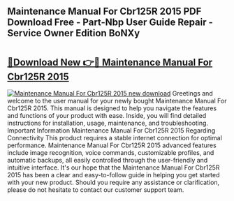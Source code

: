 ## Maintenance Manual For Cbr125R 2015 PDF Download Free - Part-Nbp User Guide Repair - Service Owner Edition BoNXy

# <h2><a href="http://bc8574.oget.top/?id=Maintenance+Manual+For+Cbr125R+2015">🔗Download New 👉🔴 Maintenance Manual For Cbr125R 2015</a></h2>

[![Maintenance Manual For Cbr125R 2015 new download](https://i.imgur.com/5g1atiW.png)](http://bc8574.oget.top/?id=Maintenance+Manual+For+Cbr125R+2015)
Greetings and welcome to the user manual for your newly bought Maintenance Manual For Cbr125R 2015. This manual is designed to help you navigate the features and functions of your product with ease. Inside, you will find detailed instructions for installation, usage, maintenance, and troubleshooting. Important Information Maintenance Manual For Cbr125R 2015 Regarding Connectivity This product requires a stable internet connection for optimal performance. Maintenance Manual For Cbr125R 2015 advanced features include image recognition, voice commands, customizable profiles, and automatic backups, all easily controlled through the user-friendly and intuitive interface. It's our hope that the Maintenance Manual For Cbr125R 2015 has been a clear and easy-to-follow guide in helping you get started with your new product. Should you require any assistance or clarification, please do not hesitate to contact our customer support team.

